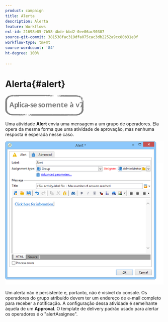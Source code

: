 ```yaml
---
product: campaign
title: Alerta
description: Alerta
feature: Workflows
exl-id: 21698e85-7b58-4bde-bbd2-0ee06ac90307
source-git-commit: 381538fac319dfa075cac3db2252a9cc80b31e0f
workflow-type: tm+mt
source-wordcount: '84'
ht-degree: 100%

---
```


# Alerta{#alert}

![](../../assets/v7-only.svg)

Uma atividade **Alert** envia uma mensagem a um grupo de operadores. Ela opera da mesma forma que uma atividade de aprovação, mas nenhuma resposta é esperada nesse caso.

![](assets/edit_alerte.png)

Um alerta não é persistente e, portanto, não é visível do console. Os operadores do grupo atribuído devem ter um endereço de e-mail completo para receber a notificação. A configuração dessa atividade é semelhante àquela de um **Approval**. O template de delivery padrão usado para alertar os operadores é o &quot;alertAssignee&quot;.
